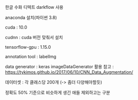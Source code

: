 한글 수화 디텍트
darkflow 사용

anaconda 설치(파이썬 3.8)

cuda : 10.0

cudnn : cuda 버전 맞춰서 설치

tensorflow-gpu : 1.15.0

annotation tool : labelImg

data generator : keras imageDataGenerator 활용
참고 : https://tykimos.github.io/2017/06/10/CNN_Data_Augmentation/

데이터셋 : 각 클래스당 200개 (-> 좀더 다양해야할듯)

정확도 50% 기준으로 비슷하게 생긴 애들 제외하고는 구분
